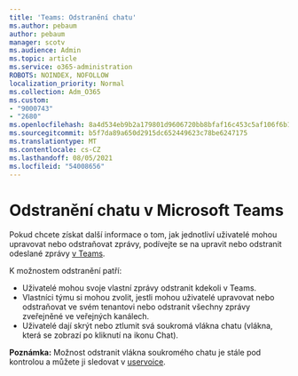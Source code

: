 ```yaml
---
title: 'Teams: Odstranění chatu'
ms.author: pebaum
author: pebaum
manager: scotv
ms.audience: Admin
ms.topic: article
ms.service: o365-administration
ROBOTS: NOINDEX, NOFOLLOW
localization_priority: Normal
ms.collection: Adm_O365
ms.custom:
- "9000743"
- "2680"
ms.openlocfilehash: 8a4d534eb9b2a179801d9606720bb8bfaf16c453c5af106f6b104fd0dc11cc9f
ms.sourcegitcommit: b5f7da89a650d2915dc652449623c78be6247175
ms.translationtype: MT
ms.contentlocale: cs-CZ
ms.lasthandoff: 08/05/2021
ms.locfileid: "54008656"
---
```

# <a name="delete-a-chat-in-microsoft-teams"></a>Odstranění chatu v Microsoft Teams

Pokud chcete získat další informace o tom, jak jednotliví uživatelé mohou upravovat nebo odstraňovat zprávy, podívejte se na upravit nebo odstranit odeslané zprávy [v Teams](https://support.office.com/article/5f1fe604-a900-4a07-b8b7-8cf70ed6b263). 

K možnostem odstranění patří:

- Uživatelé mohou svoje vlastní zprávy odstranit kdekoli v Teams.
- Vlastníci týmu si mohou zvolit, jestli mohou uživatelé upravovat nebo odstraňovat ve svém tenantovi nebo odstranit všechny zprávy zveřejněné ve veřejných kanálech.
- Uživatelé dají skrýt nebo ztlumit svá soukromá vlákna chatu (vlákna, která se zobrazí po kliknutí na ikonu Chat).

**Poznámka:** Možnost odstranit vlákna soukromého chatu je stále pod kontrolou a můžete ji sledovat v [uservoice](https://microsoftteams.uservoice.com/forums/555103-public/suggestions/33535006-delete-private-chat-threads). 